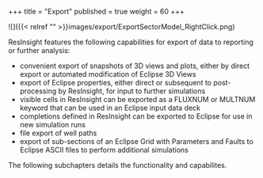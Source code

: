 +++
title = "Export"
published = true
weight = 60
+++

![]({{< relref "" >}}images/export/ExportSectorModel_RightClick.png) 

ResInsight features the following capabilities for export of data to reporting or further analysis:

- convenient export of snapshots of 3D views and plots, either by direct export or automated modification of Eclipse 3D Views
- export of Eclipse properties, either direct or subsequent to post-processing by ResInsight, for input to further simulations
- visible cells in ResInsight can be exported as a FLUXNUM or MULTNUM keyword that can be used in an Eclipse input data deck
- completions defined in ResInsight can be exported to Eclipse for use in new simulation runs
- file export of well paths
- export of sub-sections of an Eclipse Grid with Parameters and Faults to Eclipse ASCII files to perform additional simulations

The following subchapters details the functionality and capabilites.

